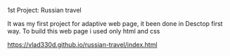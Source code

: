 1st Project: Russian travel

It was my first project for adaptive web page, it been done in Desctop first way.
To build this web page i used only html and css

https://vlad330d.github.io/russian-travel/index.html

